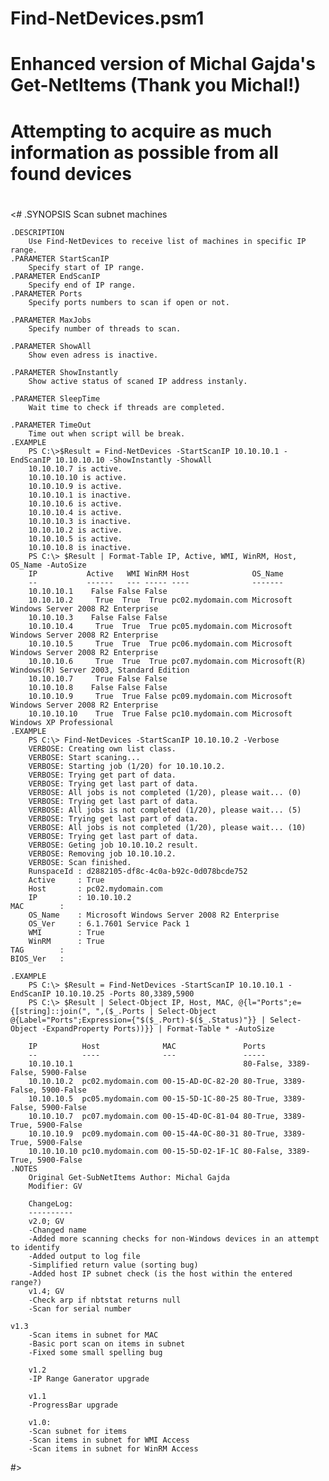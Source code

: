 # Find-NetDevices.psm1
# Enhanced version of Michal Gajda's Get-NetItems (Thank you Michal!)
# Attempting to acquire as much information as possible from all found devices
#
<# 
	.SYNOPSIS 
		Scan subnet machines
		
	.DESCRIPTION 
		Use Find-NetDevices to receive list of machines in specific IP range.
	.PARAMETER StartScanIP 
		Specify start of IP range.
	.PARAMETER EndScanIP
		Specify end of IP range.
	.PARAMETER Ports
		Specify ports numbers to scan if open or not.
		
	.PARAMETER MaxJobs
		Specify number of threads to scan.
		
	.PARAMETER ShowAll
		Show even adress is inactive.
	
	.PARAMETER ShowInstantly 
		Show active status of scaned IP address instanly. 
	
	.PARAMETER SleepTime  
		Wait time to check if threads are completed.
 
	.PARAMETER TimeOut 
		Time out when script will be break.
	.EXAMPLE 
		PS C:\>$Result = Find-NetDevices -StartScanIP 10.10.10.1 -EndScanIP 10.10.10.10 -ShowInstantly -ShowAll
		10.10.10.7 is active.
		10.10.10.10 is active.
		10.10.10.9 is active.
		10.10.10.1 is inactive.
		10.10.10.6 is active.
		10.10.10.4 is active.
		10.10.10.3 is inactive.
		10.10.10.2 is active.
		10.10.10.5 is active.
		10.10.10.8 is inactive.
		PS C:\> $Result | Format-Table IP, Active, WMI, WinRM, Host, OS_Name -AutoSize
		IP           Active   WMI WinRM Host              OS_Name
		--           ------   --- ----- ----              -------
		10.10.10.1    False False False
		10.10.10.2     True  True  True pc02.mydomain.com Microsoft Windows Server 2008 R2 Enterprise
		10.10.10.3    False False False
		10.10.10.4     True  True  True pc05.mydomain.com Microsoft Windows Server 2008 R2 Enterprise
		10.10.10.5     True  True  True pc06.mydomain.com Microsoft Windows Server 2008 R2 Enterprise
		10.10.10.6     True  True  True pc07.mydomain.com Microsoft(R) Windows(R) Server 2003, Standard Edition
		10.10.10.7     True False False
		10.10.10.8    False False False
		10.10.10.9     True  True False pc09.mydomain.com Microsoft Windows Server 2008 R2 Enterprise
		10.10.10.10    True  True False pc10.mydomain.com Microsoft Windows XP Professional
	.EXAMPLE 
		PS C:\> Find-NetDevices -StartScanIP 10.10.10.2 -Verbose
		VERBOSE: Creating own list class.
		VERBOSE: Start scaning...
		VERBOSE: Starting job (1/20) for 10.10.10.2.
		VERBOSE: Trying get part of data.
		VERBOSE: Trying get last part of data.
		VERBOSE: All jobs is not completed (1/20), please wait... (0)
		VERBOSE: Trying get last part of data.
		VERBOSE: All jobs is not completed (1/20), please wait... (5)
		VERBOSE: Trying get last part of data.
		VERBOSE: All jobs is not completed (1/20), please wait... (10)
		VERBOSE: Trying get last part of data.
		VERBOSE: Geting job 10.10.10.2 result.
		VERBOSE: Removing job 10.10.10.2.
		VERBOSE: Scan finished.
		RunspaceId : d2882105-df8c-4c0a-b92c-0d078bcde752
		Active     : True
		Host       : pc02.mydomain.com
		IP         : 10.10.10.2
    MAC        :
		OS_Name    : Microsoft Windows Server 2008 R2 Enterprise
		OS_Ver     : 6.1.7601 Service Pack 1
		WMI        : True
		WinRM      : True
    TAG        :
    BIOS_Ver   :
		
	.EXAMPLE 	
		PS C:\> $Result = Find-NetDevices -StartScanIP 10.10.10.1 -EndScanIP 10.10.10.25 -Ports 80,3389,5900	
		PS C:\> $Result | Select-Object IP, Host, MAC, @{l="Ports";e={[string]::join(", ",($_.Ports | Select-Object @{Label="Ports";Expression={"$($_.Port)-$($_.Status)"}} | Select-Object -ExpandProperty Ports))}} | Format-Table * -AutoSize
		
		IP          Host              MAC               Ports
		--          ----              ---               -----
		10.10.10.1                                      80-False, 3389-False, 5900-False
		10.10.10.2  pc02.mydomain.com 00-15-AD-0C-82-20 80-True, 3389-False, 5900-False
		10.10.10.5  pc05.mydomain.com 00-15-5D-1C-80-25 80-True, 3389-False, 5900-False
		10.10.10.7  pc07.mydomain.com 00-15-4D-0C-81-04 80-True, 3389-True, 5900-False
		10.10.10.9  pc09.mydomain.com 00-15-4A-0C-80-31 80-True, 3389-True, 5900-False
		10.10.10.10 pc10.mydomain.com 00-15-5D-02-1F-1C 80-False, 3389-True, 5900-False
	.NOTES 
		Original Get-SubNetItems Author: Michal Gajda
        Modifier: GV
		
		ChangeLog:
        ----------
        v2.0; GV
        -Changed name
        -Added more scanning checks for non-Windows devices in an attempt to identify
        -Added output to log file
        -Simplified return value (sorting bug)
        -Added host IP subnet check (is the host within the entered range?) 
        v1.4; GV
        -Check arp if nbtstat returns null
        -Scan for serial number
		
    v1.3
		-Scan items in subnet for MAC
		-Basic port scan on items in subnet
		-Fixed some small spelling bug
		
		v1.2
		-IP Range Ganerator upgrade
		
		v1.1
		-ProgressBar upgrade
		
		v1.0:
		-Scan subnet for items
		-Scan items in subnet for WMI Access
		-Scan items in subnet for WinRM Access
#>
